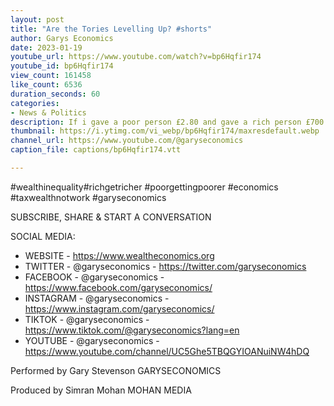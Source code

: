 ```yaml
---
layout: post
title: "Are the Tories Levelling Up? #shorts"
author: Garys Economics
date: 2023-01-19
youtube_url: https://www.youtube.com/watch?v=bp6Hqfir174
youtube_id: bp6Hqfir174
view_count: 161458
like_count: 6536
duration_seconds: 60
categories:
- News & Politics
description: If i gave a poor person £2.80 and gave a rich person £700 - is that levelling up?
thumbnail: https://i.ytimg.com/vi_webp/bp6Hqfir174/maxresdefault.webp
channel_url: https://www.youtube.com/@garyseconomics
caption_file: captions/bp6Hqfir174.vtt

---
```


#wealthinequality#richgetricher #poorgettingpoorer #economics  #taxwealthnotwork #garyseconomics

SUBSCRIBE, SHARE & START A CONVERSATION


SOCIAL MEDIA:
- WEBSITE - https://www.wealtheconomics.org
- TWITTER - @garyseconomics - https://twitter.com/garyseconomics
- FACEBOOK - @garyseconomics - https://www.facebook.com/garyseconomics/
- INSTAGRAM - @garyseconomics - https://www.instagram.com/garyseconomics/
- TIKTOK - @garyseconomics - https://www.tiktok.com/@garyseconomics?lang=en
- YOUTUBE - @garyseconomics - https://www.youtube.com/channel/UC5Ghe5TBQGYIOANuiNW4hDQ


Performed by Gary Stevenson
GARYSECONOMICS


Produced by Simran Mohan
MOHAN MEDIA
